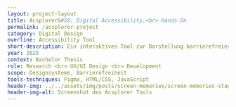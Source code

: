 ```yaml
---
layout: project-layout
title: Acsplorer&#58; Digital Accessibility,<br> Hands-On
permalink: /acsplorer-project
category: Digital Design
overline: Accessibility Tool
short-description: Ein interaktives Tool zur Darstellung barrierefreier Interfaces.
year: 2025
context: Bachelor Thesis
role: Research <br> UX/UI Design <br> Development
scope: Designsysteme, Barrierefreiheit
tools-techniques: Figma, HTML/CSS, JavaScript
header-img: ../../assets/img/posts/screen-memories/screen-memories-stage.png
header-img-alt: Screenshot des Acsplorer Tools
---
```

 

